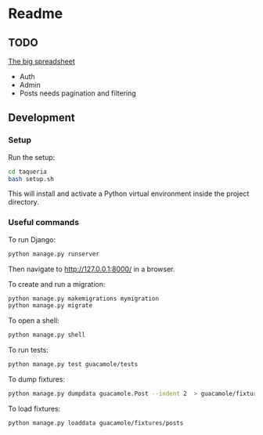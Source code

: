 # Readme

## TODO

[The big spreadsheet](https://docs.google.com/spreadsheets/d/1TuYWxL2T_N-pSu8TwCEgKb5vM3JAp8re7imdczCbWqE/edit?usp=sharing)

- Auth
- Admin
- Posts needs pagination and filtering

## Development

### Setup

Run the setup:

```bash
cd taqueria
bash setup.sh
```

This will install and activate a Python virtual environment inside the project directory.

### Useful commands

To run Django:

```bash
python manage.py runserver
```

Then navigate to http://127.0.0.1:8000/ in a browser.

To create and run a migration:

```bash
python manage.py makemigrations mymigration
python manage.py migrate
```

To open a shell:

```bash
python manage.py shell
```

To run tests:

```bash
python manage.py test guacamole/tests
```

To dump fixtures:

```bash
python manage.py dumpdata guacamole.Post --indent 2  > guacamole/fixtures/posts.json
```

To load fixtures:

```bash
python manage.py loaddata guacamole/fixtures/posts
```
